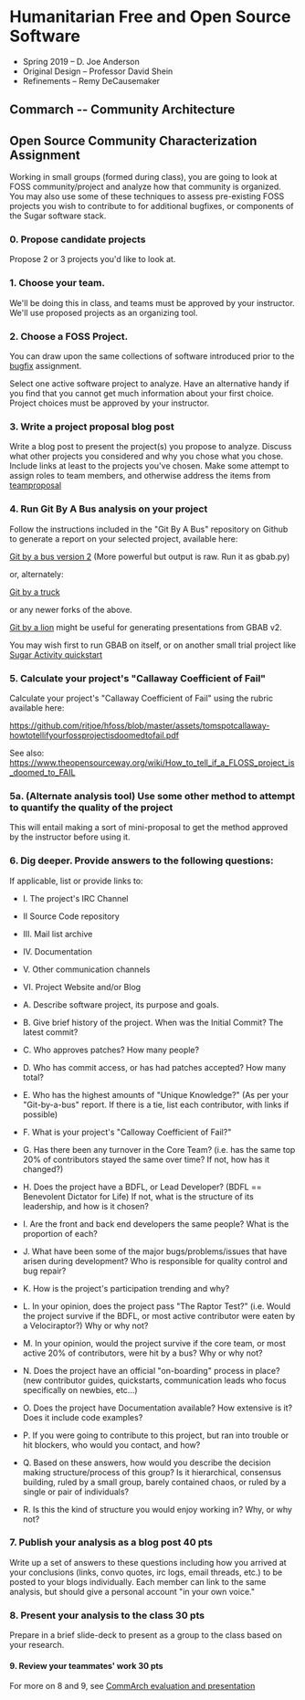 # Humanitarian Free and Open Source Software
  * Spring 2019 – D. Joe Anderson
  * Original Design – Professor David Shein
  * Refinements – Remy DeCausemaker

## Commarch -- Community Architecture

## Open Source Community Characterization Assignment

Working in small groups (formed during class), you are going to look
at FOSS community/project and analyze how that community is organized. You may
also use some of these techniques to assess pre-existing FOSS projects you wish
to contribute to for additional bugfixes, or components of the Sugar software
stack.

###  0. Propose candidate projects

Propose 2 or 3 projects you'd like to look at. 

### 1.  Choose your team. 

We'll be doing this in class, and teams must be approved by your instructor. We'll use proposed projects as an organizing tool.

### 2.  Choose a FOSS Project. 

You can draw upon the same collections of software introduced prior to the [bugfix](bugfix) assignment.  

   Select one active software project to analyze.  Have an alternative handy if you find that you cannot get much information about your first choice.  Project choices must be approved by your instructor.

### 3.  Write a project proposal blog post

Write a blog post to present the project(s) you propose to analyze.  Discuss
what other projects you considered and why you chose what you chose. 
Include links at least to the projects you've chosen.  Make some attempt to
assign roles to team members, and otherwise address the items from [teamproposal](teamproposal)

### 4.  Run Git By A Bus analysis on your project

Follow the instructions included in the "Git By A Bus" repository on Github
to generate a report on your selected project, available here:

[Git by a bus version 2](https://github.com/tomheon/git_by_a_bus/tree/v2) (More powerful but output is raw. Run it as gbab.py)

or, alternately:

[Git by a truck](https://github.com/ryansb/gitbyatruck)

or any newer forks of the above.

[Git by a lion](https://github.com/liam-middlebrook/git_by_a_lion) might be 
useful for generating presentations from GBAB v2.

You may wish first to run GBAB on itself, or on another small trial project
like 
[Sugar Activity quickstart](https://github.com/FOSSRIT/sugar-quickstart)

### 5.  Calculate your project's "Callaway Coefficient of Fail"

Calculate your project's "Callaway Coefficient of Fail" using the rubric available here:

https://github.com/ritjoe/hfoss/blob/master/assets/tomspotcallaway-howtotellifyourfossprojectisdoomedtofail.pdf

See also: https://www.theopensourceway.org/wiki/How_to_tell_if_a_FLOSS_project_is_doomed_to_FAIL

### 5a. (Alternate analysis tool) Use some other method to attempt to quantify the quality of the project

This will entail making a sort of mini-proposal to get the method approved by the instructor before using it.

### 6.  Dig deeper. Provide answers to the following questions:

If applicable, list or provide links to:

  * I.      The project's IRC Channel
  * II      Source Code repository
  * III.    Mail list archive
  * IV.     Documentation
  * V.      Other communication channels
  * VI.     Project Website and/or Blog

  * A.  Describe software project, its purpose and goals.
  * B.  Give brief history of the project. When was the Initial Commit? The latest commit?
  * C.  Who approves patches? How many people?
  * D.  Who has commit access, or has had patches accepted?  How many total?
  * E.  Who has the highest amounts of "Unique Knowledge?" (As per your "Git-by-a-bus" report. If there is a tie, list each contributor, with links if possible)
  * F.  What is your project's "Calloway Coefficient of Fail?"
  * G.  Has there been any turnover in the Core Team? (i.e. has the same top 20% of contributors stayed the same over time? If not, how has it changed?)
  * H.  Does the project have a BDFL, or Lead Developer? (BDFL == Benevolent Dictator for Life) If not, what is the structure of its leadership, and how is it chosen?
  * I.  Are the front and back end developers the same people? What is the proportion of each?
  * J.  What have been some of the major bugs/problems/issues that have arisen during development? Who is responsible for quality control and bug repair?
  * K.  How is the project's participation trending and why?
  * L.  In your opinion, does the project pass "The Raptor Test?" (i.e. Would the project survive if the BDFL, or most active contributor were eaten by a Velociraptor?) Why or why not?
  * M.  In your opinion, would the project survive if the core team, or most active 20% of contributors, were hit by a bus? Why or why not?
  * N.  Does the project have an official "on-boarding" process in place? (new contributor guides, quickstarts, communication leads who focus specifically on newbies, etc...)
  * O.  Does the project have Documentation available? How extensive is it? Does it include code examples?
  * P.  If you were going to contribute to this project, but ran into trouble or hit blockers, who would you contact, and how?
  * Q.  Based on these answers, how would you describe the decision making structure/process of this group?  Is it hierarchical, consensus building, ruled by a small group, barely contained chaos, or ruled by a single or pair of individuals?
  * R.  Is this the kind of structure you would enjoy working in? Why, or why not?

### 7.  Publish your analysis as a blog post 40 pts

Write up a set of answers to these questions including how you arrived at
your conclusions (links, convo quotes, irc logs, email threads, etc.) to be
posted to your blogs individually. Each member can link to the same
analysis, but should give a personal account "in your own voice."

### 8.  Present your analysis to the class 30 pts

Prepare in a brief slide-deck to present as a group to the class based on your research.

#### 9. Review your teammates' work 30 pts

For more on 8 and 9, see [CommArch evaluation and presentation](commarch-eval-and-preso)

